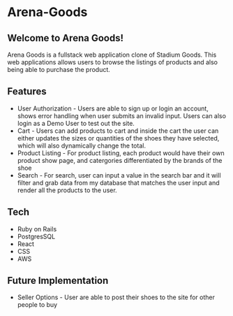 # Arena-Goods

## Welcome to Arena Goods!

Arena Goods is a fullstack web application clone of Stadium Goods. This web applications allows users to browse the listings of products and also being able to purchase the product.

## Features
* User Authorization - Users are able to sign up or login an account, shows error handling when user submits an invalid input. Users can also login as a Demo User to test out the site.
* Cart - Users can add products to cart and inside the cart the user can either updates the sizes or quantities of the shoes they have selected, which will also dynamically change the total.
* Product Listing - For product listing, each product would have their own product show page, and catergories differentiated by the brands of the shoe
* Search - For search, user can input a value in the search bar and it will filter and grab data from my database that matches the user input and render all the products to the user.

## Tech

* Ruby on Rails
* PostgresSQL
* React
* CSS
* AWS

## Future Implementation

* Seller Options - User are able to post their shoes to the site for other people to buy
